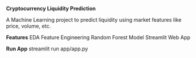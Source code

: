 **Cryptocurrency Liquidity Prediction**

A Machine Learning project to predict liquidity using market features like price, volume, etc.

**Features**
EDA
Feature Engineering
Random Forest Model
Streamlit Web App

**Run App**
streamlit run app/app.py
